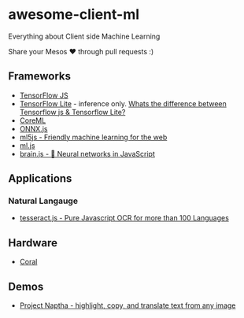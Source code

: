# awesome-client-ml
Everything about Client side Machine Learning

Share your Mesos ❤️ through pull requests :)


## Frameworks

* [TensorFlow JS](https://www.tensorflow.org/js/)
* [TensorFlow Lite](https://www.tensorflow.org/lite) - inference only. [Whats the difference between Tensorflow js & Tensorflow Lite?](https://stackoverflow.com/questions/59860397/tensorflow-js-vs-tensorflow-lite)
* [CoreML](https://developer.apple.com/documentation/coreml)
* [ONNX.js](https://github.com/Microsoft/onnxjs)
* [ml5js - Friendly machine learning for the web](https://github.com/ml5js/ml5-library)
* [ml.js](https://github.com/mljs/ml)
* [brain.js - 🤖 Neural networks in JavaScript](https://github.com/BrainJS/brain.js)

## Applications

### Natural Langauge
* [tesseract.js - Pure Javascript OCR for more than 100 Languages](https://github.com/naptha/tesseract.js)

## Hardware

* [Coral](https://coral.ai/)

## Demos

* [Project Naptha - highlight, copy, and translate text from any image](https://projectnaptha.com/)
